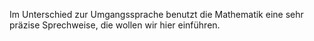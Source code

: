 Im Unterschied zur Umgangssprache benutzt die Mathematik eine sehr präzise Sprechweise, die wollen wir hier einführen.